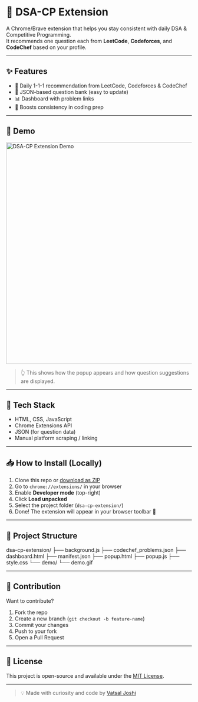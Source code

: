 # 🚀 DSA-CP Extension

A Chrome/Brave extension that helps you stay consistent with daily DSA & Competitive Programming.  
It recommends one question each from **LeetCode**, **Codeforces**, and **CodeChef** based on your profile.

---

## ✨ Features

- 📌 Daily 1-1-1 recommendation from LeetCode, Codeforces & CodeChef
- 🎯 JSON-based question bank (easy to update)
- 📊 Dashboard with problem links
- 🧠 Boosts consistency in coding prep

---

## 📸 Demo

<img src="demo/demo.gif" alt="DSA-CP Extension Demo" width="600"/>

> 👆 This shows how the popup appears and how question suggestions are displayed.

---

## 🧠 Tech Stack

- HTML, CSS, JavaScript
- Chrome Extensions API
- JSON (for question data)
- Manual platform scraping / linking

---

## 📥 How to Install (Locally)

1. Clone this repo or [download as ZIP](https://github.com/vatsaljoshi1005/dsa-cp-extension/archive/refs/heads/main.zip)
2. Go to `chrome://extensions/` in your browser
3. Enable **Developer mode** (top-right)
4. Click **Load unpacked**
5. Select the project folder (`dsa-cp-extension/`)
6. Done! The extension will appear in your browser toolbar 🎉

---

## 📁 Project Structure

dsa-cp-extension/
├── background.js
├── codechef_problems.json
├── dashboard.html
├── manifest.json
├── popup.html
├── popup.js
├── style.css
└── demo/
└── demo.gif


---

## 🙌 Contribution

Want to contribute?

1. Fork the repo
2. Create a new branch (`git checkout -b feature-name`)
3. Commit your changes
4. Push to your fork
5. Open a Pull Request

---

## 📃 License

This project is open-source and available under the [MIT License](LICENSE).

---

> 💡 Made with curiosity and code by [Vatsal Joshi](https://github.com/vatsaljoshi1005)


